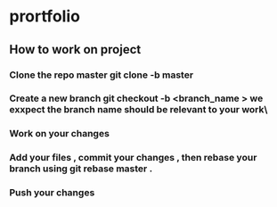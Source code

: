 # prortfolio

## How to work on project
### Clone the repo master git clone -b master <repo _aadress>
### Create a new branch  git checkout -b <branch_name > we exxpect the branch name should be relevant to your work\
### Work on your changes 
### Add your files , commit your changes , then rebase your branch using    git rebase master  .
### Push your changes
